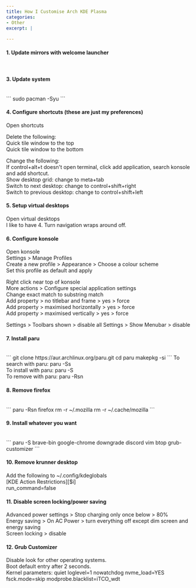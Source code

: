 ```yaml
---
title: How I Customise Arch KDE Plasma
categories:
- Other
excerpt: |
  
---
```



#### 1. Update mirrors with welcome launcher
<br>

#### 3. Update system
<br>
```
sudo pacman -Syu
```

#### 4. Configure shortcuts (these are just my preferences)

Open shortcuts

Delete the following:<br>
Quick tile window to the top <br>
Quick tile window to the bottom <br>

Change the following:<br>
If control+alt+t doesn't open terminal, click add application, search konsole and add shortcut. <br>
Show desktop grid: change to meta+tab <br>
Switch to next desktop: change to control+shift+right <br>
Switch to previous desktop: change to control+shift+left <br>

#### 5. Setup virtual desktops

Open virtual desktops <br>
I like to have 4. Turn navigation wraps around off. 


#### 6. Configure konsole

Open konsole<br>
Settings > Manage Profiles <br>
Create a new profile > Appearance > Choose a colour scheme <br>
Set this profile as default and apply<br>

Right click near top of konsole <br>
More actions > Configure special application settings <br>
Change exact match to substring match <br>
Add property > no titlebar and frame > yes > force <br>
Add property > maximised horizontally > yes > force <br>
Add property > maximised vertically > yes > force <br>

Settings > Toolbars shown > disable all
Settings > Show Menubar > disable

#### 7. Install paru
<br>
```
git clone https://aur.archlinux.org/paru.git
cd paru
makepkg -si
```
To search with paru: paru -Ss  <br>
To install with paru: paru -S  <br>
To remove with paru: paru -Rsn 

#### 8. Remove firefox
<br>
```
paru -Rsn firefox 
rm -r ~/.mozilla 
rm -r ~/.cache/mozilla 
```

#### 9. Install whatever you want
<br>
```
paru -S brave-bin google-chrome downgrade discord vim btop grub-customizer
```
  
#### 10. Remove krunner desktop 

Add the following to ~/.config/kdeglobals <br>
[KDE Action Restrictions][$i] <br>
run_command=false

#### 11. Disable screen locking/power saving

Advanced power settings > Stop charging only once below > 80% <br>
Energy saving > On AC Power > turn everything off except dim screen and energy saving <br>
Screen locking > disable

#### 12. Grub Customizer

Disable look for other operating systems. <br>
Boot default entry after 2 seconds. <br>
Kernel parameters: quiet loglevel=1 nowatchdog nvme_load=YES fsck.mode=skip modprobe.blacklist=iTCO_wdt
